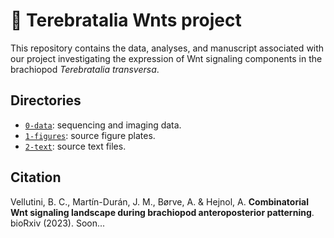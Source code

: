 # :dna: Terebratalia Wnts project

This repository contains the data, analyses, and manuscript associated with our project investigating the expression of Wnt signaling components in the brachiopod *Terebratalia transversa*.

## Directories

- [`0-data`](0-data): sequencing and imaging data.
- [`1-figures`](1-figures): source figure plates.
- [`2-text`](2-text): source text files.

## Citation

Vellutini, B. C., Martín-Durán, J. M., Børve, A. & Hejnol, A. **Combinatorial Wnt signaling landscape during brachiopod anteroposterior patterning**. bioRxiv (2023). Soon...

